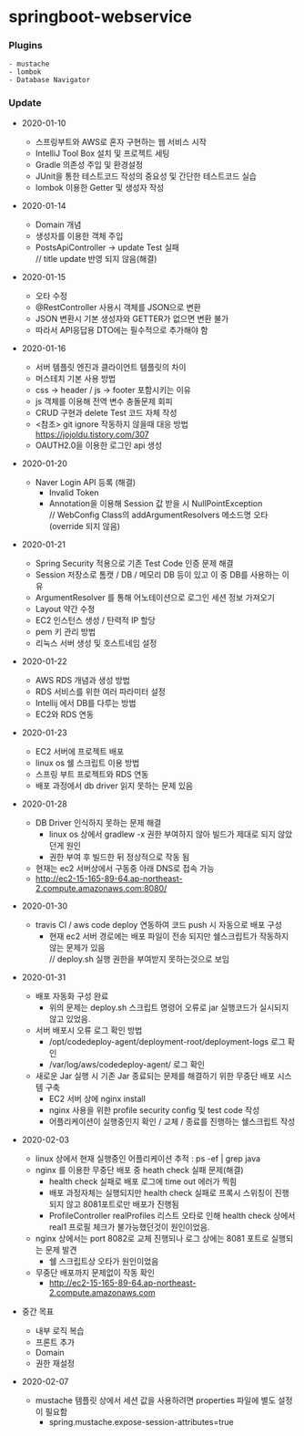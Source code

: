 # springboot-webservice

### Plugins
    - mustache
    - lombok
    - Database Navigator

### Update
* 2020-01-10
  - 스프링부트와 AWS로 혼자 구현하는 웹 서비스 시작
  - IntelliJ Tool Box 설치 및 프로젝트 세팅
  - Gradle 의존성 주입 및 환경설정
  - JUnit을 통한 테스트코드 작성의 중요성 및 간단한 테스트코드 실습
  - lombok 이용한 Getter 및 생성자 작성

* 2020-01-14
  - Domain 개념
  - 생성자를 이용한 객체 주입
  - PostsApiController -> update Test 실패<br>
  // title update 반영 되지 않음(해결)

* 2020-01-15
  - 오타 수정
  - @RestController 사용시 객체를 JSON으로 변환
  - JSON 변환시 기본 생성자와 GETTER가 없으면 변환 불가
  - 따라서 API응답용 DTO에는 필수적으로 추가해야 함

* 2020-01-16
    - 서버 템플릿 엔진과 클라이언트 템플릿의 차이
    - 머스테치 기본 사용 방법
    - css -> header / js -> footer 포함시키는 이유
    - js 객체를 이용해 전역 변수 충돌문제 회피
    - CRUD 구현과 delete Test 코드 자체 작성
    - <참조> git ignore 작동하지 않을때 대응 방법<br>
    https://jojoldu.tistory.com/307
    - OAUTH2.0을 이용한 로그인 api 생성<br>
* 2020-01-20
    - Naver Login API 등록 (해결)
        - Invalid Token
        - Annotation을 이용해 Session 값 받을 시 NullPointException<br>
        // WebConfig Class의 addArgumentResolvers 메소드명 오타(override 되지 않음)
        
* 2020-01-21     
    - Spring Security 적용으로 기존 Test Code 인증 문제 해결
    - Session 저장소로 톰캣 / DB / 메모리 DB 등이 있고 이 중 DB를 사용하는 이유
    - ArgumentResolver 를 통해 어노테이션으로 로그인 세션 정보 가져오기
    - Layout 약간 수정
    - EC2 인스턴스 생성 / 탄력적 IP 할당
    - pem 키 관리 방법
    - 리눅스 서버 생성 및 호스트네임 설정
* 2020-01-22
    - AWS RDS 개념과 생성 방법
    - RDS 서비스를 위한 여러 파라미터 설정
    - Intellij 에서 DB를 다루는 방법
    - EC2와 RDS 연동  
* 2020-01-23
    - EC2 서버에 프로젝트 배포
    - linux os 쉘 스크립트 이용 방법
    - 스프링 부트 프로젝트와 RDS 연동
    - 배포 과정에서 db driver 읽지 못하는 문제 있음
* 2020-01-28
    - DB Driver 인식하지 못하는 문제 해결
        - linux os 상에서 gradlew -x 권한 부여하지 않아 빌드가 제대로 되지 않았던게 원인
        - 권한 부여 후 빌드한 뒤 정상적으로 작동 됨
    - 현재는 ec2 서버상에서 구동중 아래 DNS로 접속 가능
    - http://ec2-15-165-89-64.ap-northeast-2.compute.amazonaws.com:8080/
* 2020-01-30
    - travis CI / aws code deploy 연동하여 코드 push 시 자동으로 배포 구성
        - 현재 ec2 서버 경로에는 배포 파일이 전송 되지만 쉘스크립트가 작동하지 않는 문제가 있음<br>
        // deploy.sh 실행 권한을 부여받지 못하는것으로 보임
* 2020-01-31
    - 배포 자동화 구성 완료
        - 위의 문제는 deploy.sh 스크립트 명령어 오류로 jar 실행코드가 실시되지 않고 있었음.
    - 서버 배포시 오류 로그 확인 방법
        - /opt/codedeploy-agent/deployment-root/deployment-logs 로그 확인
        - /var/log/aws/codedeploy-agent/ 로그 확인
    - 새로운 Jar 실행 시 기존 Jar 종료되는 문제를 해결하기 위한 무중단 배포 시스템 구축
        - EC2 서버 상에 nginx install
        - nginx 사용을 위한 profile security config 및 test code 작성
        - 어플리케이션이 실행중인지 확인 / 교체 / 종료를 진행하는 쉘스크립트 작성
* 2020-02-03
    - linux 상에서 현재 실행중인 어플리케이션 추적 : ps -ef | grep java
    - nginx 를 이용한 무중단 배포 중 heath check 실패 문제(해결)
        - health check 실패로 배포 로그에 time out 에러가 찍힘
        - 배포 과정자체는 실행되지만 health check 실패로 프록시 스위칭이 진행되지 않고 8081포트로만 배포가 진행됨
        - ProfileController realProfiles 리스트 오타로 인해 health check 상에서 real1 프로필 체크가 불가능했던것이 원인이었음.         
    - nginx 상에서는 port 8082로 교체 진행되나 로그 상에는 8081 포트로 실행되는 문제 발견
        - 쉘 스크립트상 오타가 원인이었음
    - 무중단 배포까지 문제없이 작동 확인
        - http://ec2-15-165-89-64.ap-northeast-2.compute.amazonaws.com
* 중간 목표
    - 내부 로직 복습
    - 프론트 추가
    - Domain
    - 권한 재설정

* 2020-02-07
    - mustache 템플릿 상에서 세션 값을 사용하려면 properties 파일에 별도 설정이 필요함
        - spring.mustache.expose-session-attributes=true
  